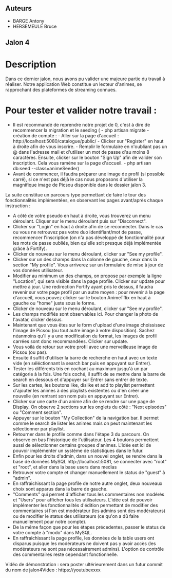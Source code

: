 ## Auteurs
- BARGE Antony
- HERSEMEULE Bruce

## Jalon 4

# Description
Dans ce dernier jalon, nous avons pu valider une majeure partie du travail à réaliser. 
Notre application Web constitue un lecteur d'animes, se rapprochant des plateformes de streaming connues.


# Pour tester et valider notre travail :
   - Il est recommandé de reprendre notre projet de 0, c'est à dire de recommencer la migration et le seeding (
         - php artisan migrate
         - création de compte : 
                  - Aller sur la page d'accueil : http://localhost:5080/catalogue/public/
                  - Clicker sur "Register" en haut à droite afin de vous inscrire.
                  - Remplir le formulaire en n'oubliant pas un @ dans l'adresse mail et d'utiliser un mot de passe d'au moins 8 caractères. Ensuite, clicker sur le bouton "Sign Up" afin de valider son inscription. Cela vous ramène sur la page d'accueil.
         - php artisan db:seed --class=animeSeeder)
   - Avant de commencer, il faudra préparer une image de profil (si possible carré), si ce n'est pas déjà le cas nous proposons d'utiliser la magnifique image de Picsou disponible dans le dossier jalon 3.

La suite constitue un parcours type permettant de faire le tour des fonctionnalités implémentées, en observant les pages avant/après chaque instruction :
   - A côté de votre pseudo en haut à droite, vous trouverez un menu déroulant. Cliquer sur le menu déroulant puis sur "Disconnect".
   - Clicker sur "Login" en haut à droite afin de se reconnecter. Dans le cas ou vous ne retrouvez pas votre duo identifiant/mot de passe, recommencer l'inscription (on n'a pas développé de fonctionnalité pour les mots de passe oubliés, bien qu'elle soit presque déjà implémentée grâce à Fortify).
   - Clicker de nouveau sur le menu déroulant, clicker sur "See my profile".
   - Clicker sur un des champs dans la colonne de gauche, ceux dans la section "My profile". Vous arriverez sur un formulaire de mise à jour de vos données utilisateur.
   - Modifier au minimum un des champs, on propose par exemple la ligne "Location", qui sera visible dans la page profile. Clicker sur update pour mettre à jour. Une redirection Fortify ayant pris le dessus, il faudra revenir sur votre page profil par un autre moyen : pour revenir à la page d'accueil, vous pouvez clicker sur le bouton AnimeTflix en haut à gauche ou "home" juste sous le forme.
   - Clicker de nouveau sur le menu déroulant, clicker sur "See my profile".
   - Les champs modifiés sont observables ici. Pour changer la photo de l'avatar, clicker dessus.
   - Maintenant que vous êtes sur le form d'upload d'une image choississez l'image de Picsou (ou tout autre image à votre disposition). Sachez néanmoins qu'il y a une modification du format, les images de profil carrées sont donc recommandées. Clicker sur update.
   - Vous voilà de retour sur votre profil avec une merveilleuse image de Picsou (ou pas).
   - Ensuite il suffit d'utiliser la barre de recherche en haut avec un texte vide (en séléctionnant la search bar puis en appuyant sur Entrer).
   - Tester les différents tris en cochant au maximum jusqu'à un par catégorie à la fois. Une fois coché, il suffit de se mettre dans la barre de search en dessous et d'appuyer sur Entrer sans entrer de texte.
   - Sur les cartes, les boutons like, dislike et add to playlist permettent d'ajouter les animes à des playlists existentes ou d'en créer une nouvelle (en rentrant son nom puis en appuyant sur Entrer).
   - Clicker sur une carte d'un anime afin de se rendre sur une page de Display. On observe 2 sections sur les onglets du côté : "Next episodes" ou "Comment section".
   - Appuyer sur le bouton "My Collection" de la navigation bar. Il permet comme le search de lister les animes mais on peut maintenant les sélectionner par playlist.
   - Retourner dans le profile comme dans l'étape 3 du parcours. On observe en bas l'historique de l'utilisateur. Les 4 boutons permettent aussi de sélectionner certains groupes d'animes. L'idée est ici de pouvoir implémenter un système de statistiques dans le futur.
   - Enfin pour les droits d'admin, dans un nouvel onglet, se rendre dans la base de données MySQL http://localhost:5081, se connecter avec "root" et "root", et aller dans la base users dans medias
   - Retrouver votre compte et changer manuellement le status de "guest" à "admin". 
   - En raffraichissant la page profile de notre autre onglet, deux nouveaux choix sont apparus dans la barre de gauche.
   - "Comments" qui permet d'afficher tous les commentaires non modérés et "Users" pour afficher tous les utilisateurs. L'idée est de pouvoir implémenter les fonctionnalités d'édition permettant de modifier des commentaires si l'on est modérateur (les admins sont des modérateurs) ou de modifier le status des utilisateurs (ce qu'on a dû faire manuellement pour notre compte).
   - De la même façon que pour les étapes précedentes, passer le status de votre compte à "modo" dans MySQL.
   - En raffraichissant la page profile, les données de la table users ont disparus puisque les modérateurs ne doivent pas y avoir accès (les modérateurs ne sont pas nécessairement admins). L'option de contrôle des commentaires reste cependant fonctionnelle.



Vidéo de démonstration : sera poster ultérieurement dans un futur commit du nom de jalon4Video : https://youtubexxxx

